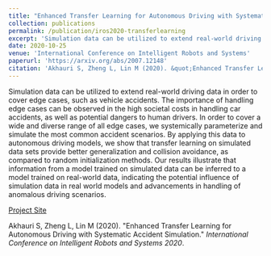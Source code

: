 ```yaml
---
title: "Enhanced Transfer Learning for Autonomous Driving with Systematic Accident Simulation"
collection: publications
permalink: /publication/iros2020-transferlearning
excerpt: 'Simulation data can be utilized to extend real-world driving data in order to cover edge cases, such as vehicle accidents. The importance of handling edge cases can be observed in the high societal costs in handling car accidents, as well as potential dangers to human drivers. In order to cover a wide and diverse range of all edge cases, we systemically parameterize and simulate the most common accident scenarios. By applying this data to autonomous driving models, we show that transfer learning on simulated data sets provide better generalization and collision avoidance, as compared to random initialization methods. Our results illustrate that information from a model trained on simulated data can be inferred to a model trained on real-world data, indicating the potential influence of simulation data in real world models and advancements in handling of anomalous driving scenarios.'
date: 2020-10-25
venue: 'International Conference on Intelligent Robots and Systems'
paperurl: 'https://arxiv.org/abs/2007.12148'
citation: 'Akhauri S, Zheng L, Lin M (2020). &quot;Enhanced Transfer Learning for Autonomous Driving with Systematic Accident Simulation.&quot; <i>International Conference on Intelligent Robots and Systems 2020</i>.'
---
```

Simulation data can be utilized to extend real-world driving data in order to cover edge cases, such as vehicle accidents. The importance of handling edge cases can be observed in the high societal costs in handling car accidents, as well as potential dangers to human drivers. In order to cover a wide and diverse range of all edge cases, we systemically parameterize and simulate the most common accident scenarios. By applying this data to autonomous driving models, we show that transfer learning on simulated data sets provide better generalization and collision avoidance, as compared to random initialization methods. Our results illustrate that information from a model trained on simulated data can be inferred to a model trained on real-world data, indicating the potential influence of simulation data in real world models and advancements in handling of anomalous driving scenarios.

[Project Site](https://gamma.umd.edu/etladsas)

Akhauri S, Zheng L, Lin M (2020). &quot;Enhanced Transfer Learning for Autonomous Driving with Systematic Accident Simulation.&quot; <i>International Conference on Intelligent Robots and Systems 2020</i>.
